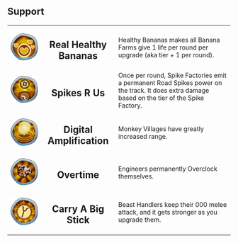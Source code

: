 <h2>Support</h2>

<table>
    <tr>
        <td width='15%' align='center'>
            <img alt='Real Healthy Bananas' src='/MegaKnowledges/Support/RealHealthyBananas.png'>
        </td>
        <td align='center'>
            <h2>Real Healthy Bananas</h2>
        </td>
        <td>
            Healthy Bananas makes all Banana Farms give 1 life per round per upgrade (aka tier + 1 per round).
        </td>
    </tr>
    <tr>
        <td width='15%' align='center'>
            <img alt='Spikes R Us' src='/MegaKnowledges/Support/SpikeEmpowerment.png'>
        </td>
        <td align='center'>
            <h2>Spikes R Us</h2>
        </td>
        <td>
            Once per round, Spike Factories emit a permanent Road Spikes power on the track. It does extra damage based on the tier of the Spike Factory.
        </td>
    </tr>
    <tr>
        <td width='15%' align='center'>
            <img alt='Digital Amplification' src='/MegaKnowledges/Support/DigitalAmplification.png'>
        </td>
        <td align='center'>
            <h2>Digital Amplification</h2>
        </td>
        <td>
            Monkey Villages have greatly increased range.
        </td>
    </tr>
    <tr>
        <td width='15%' align='center'>
            <img alt='Overtime' src='/MegaKnowledges/Support/Overtime.png'>
        </td>
        <td align='center'>
            <h2>Overtime</h2>
        </td>
        <td>
            Engineers permanently Overclock themselves.
        </td>
    </tr>
    <tr>
        <td width='15%' align='center'>
            <img alt='Carry A Big Stick' src='/MegaKnowledges/Support/CarryABigStick.png'>
        </td>
        <td align='center'>
            <h2>Carry A Big Stick</h2>
        </td>
        <td>
            Beast Handlers keep their 000 melee attack, and it gets stronger as you upgrade them.
        </td>
    </tr>
</table>